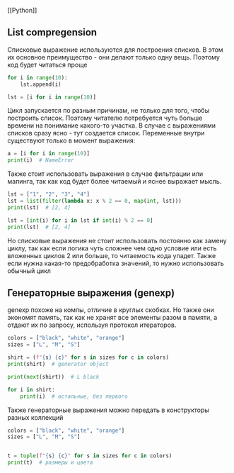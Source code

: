 [[Python]]
## List compregension
Списковые выражение используются для построения списков. В этом их основное преимущество - они делают только одну вещь. Поэтому код будет читаться проще
```python
for i in range(10):
	lst.append(i)

lst = [i for i in range(10)]
```
Цикл запускается по разным причинам, не только для того, чтобы построить список. Поэтому читателю потребуется чуть больше времени на понимание какого-то участка. В случае с выражениями списков сразу ясно - тут создается список.
Переменные внутри существуют только в момент выражения:
```python
a = [i for i in range(10)]
print(i)  # NameError
```
Также стоит использовать выражения в случае фильтрации или мапинга, так как код будет более читаемый и яснее выражает мысль.
```python
lst = ["1", "2", "3", "4"]
lst = list(filter(lambda x: x % 2 == 0, map(int, lst)))
print(lst)  # [2, 4]

lst = [int(i) for i in lst if int(i) % 2 == 0]
print(lst)  # [2, 4]
```
Но списковые выражения не стоит использовать постоянно как замену циклу, так как если логика чуть сложнее чем одно условие или есть вложенных циклов 2 или больше, то читаемость кода упадет. Также если нужна какая-то предобработка значений, то нужно использовать обычный цикл
## Генераторные выражения (genexp)
genexp похоже на компы, отличие в круглых скобках. Но также они экономят память, так как не хранят все элементы разом в памяти, а отдают их по запросу, используя протокол итераторов.
```python
colors = ["black", "white", "orange"]
sizes = ["L", "M", "S"]

shirt = (f"{s} {c}" for s in sizes for c in colors)
print(shirt)  # generator object

print(next(shirt))  # L black

for i in shirt:
    print(i)  # остальные, без первого
```
Также генераторные выражения можно передать в конструкторы разных коллекций
```python
colors = ["black", "white", "orange"]
sizes = ["L", "M", "S"]


t = tuple(f"{s} {c}" for s in sizes for c in colors)
print(t)  # размеры и цвета
```
